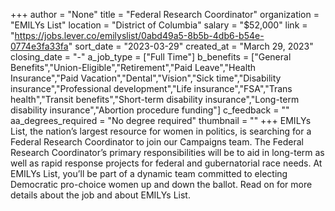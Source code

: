 +++
author = "None"
title = "Federal Research Coordinator"
organization = "EMILYs List"
location = "District of Columbia"
salary = "$52,000"
link = "https://jobs.lever.co/emilyslist/0abd49a5-8b5b-4db6-b54e-0774e3fa33fa"
sort_date = "2023-03-29"
created_at = "March 29, 2023"
closing_date = "-"
a_job_type = ["Full Time"]
b_benefits = ["General Benefits","Union-Eligible","Retirement","Paid Leave","Health Insurance","Paid Vacation","Dental","Vision","Sick time","Disability insurance","Professional development","Life insurance","FSA","Trans health","Transit benefits","Short-term disability insurance","Long-term disability insurance","Abortion procedure funding"]
c_feedback = ""
aa_degrees_required = "No degree required"
thumbnail = ""
+++
EMILYs List, the nation’s largest resource for women in politics, is searching for a Federal Research Coordinator to join our Campaigns team. The Federal Research Coordinator’s  primary responsibilities will be to aid in long-term as well as rapid response projects for federal and gubernatorial race needs. At EMILYs List, you’ll be part of a dynamic team committed to electing Democratic pro-choice women up and down the ballot. Read on for more details about the job and about EMILYs List.